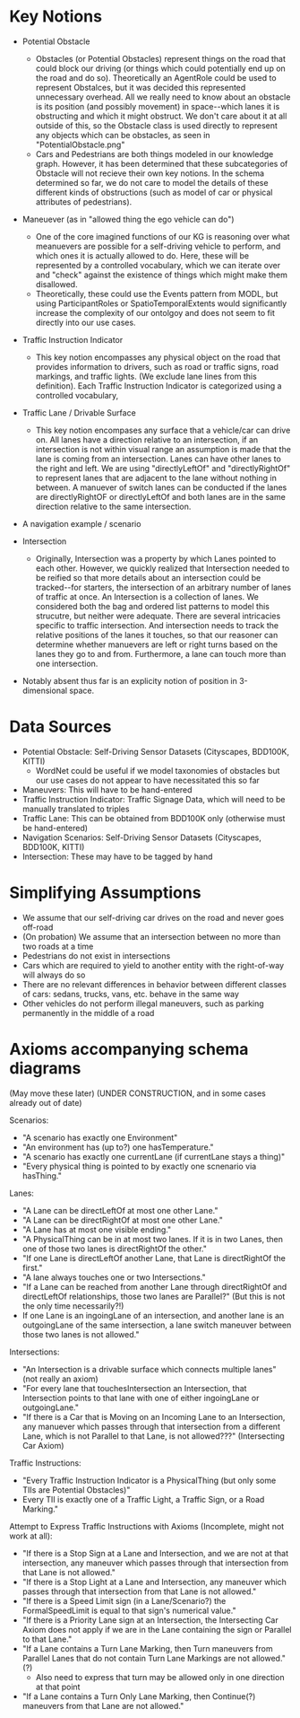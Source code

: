 # Key Notions
* Potential Obstacle
  * Obstacles (or Potential Obstacles) represent things on the road that could block our driving (or things which could potentially end up on the road and do so). Theoretically an AgentRole could be used to represent Obstalces, but it was decided this represented unnecessary overhead. All we really need to know about an obstacle is its position (and possibly movement) in space--which lanes it is obstructing and which it might obstruct. We don't care about it at all outside of this, so the Obstacle class is used directly to represent any objects which can be obstacles, as seen in "PotentialObstacle.png"
  * Cars and Pedestrians are both things modeled in our knowledge graph. However, it has been determined that these subcategories of Obstacle will not recieve their own key notions. In the schema determined so far, we do not care to model the details of these different kinds of obstructions (such as model of car or physical attributes of pedestrians).
* Maneuever (as in "allowed thing the ego vehicle can do")
  * One of the core imagined functions of our KG is reasoning over what meanuevers are possible for a self-driving vehicle to perform, and which ones it is actually allowed to do. Here, these will be represented by a controlled vocabulary, which we can iterate over and "check" against the existence of things which might make them disallowed. 
  * Theoretically, these could use the Events pattern from MODL, but using ParticipantRoles or SpatioTemporalExtents would significantly increase the complexity of our ontolgoy and does not seem to fit directly into our use cases.
* Traffic Instruction Indicator
  * This key notion encompasses any physical object on the road that provides information to drivers, such as road or traffic signs, road markings, and traffic lights. (We exclude lane lines from this definition). Each Traffic Instruction Indicator is categorized using a controlled vocabulary,  
* Traffic Lane / Drivable Surface
   * This key notion encompases any surface that a vehicle/car can drive on. All lanes have a direction relative to an intersection, if an intersection is not within visual range an assumption is made that the lane is coming from an intersection. Lanes can have other lanes to the right and left. We are using "directlyLeftOf" and "directlyRightOf" to represent lanes that are adjacent to the lane without nothing in between. A manuever of switch lanes can be conducted if the lanes are directlyRightOF or directlyLeftOf and both lanes are in the same direction relative to the same intersection.
* A navigation example / scenario
* Intersection
  * Originally, Intersection was a property by which Lanes pointed to each other. However, we quickly realized that Intersection needed to be reified so that more details about an intersection could be tracked--for starters, the intersection of an arbitrary number of lanes of traffic at once. An Intersection is a collection of lanes. We considered both the bag and ordered list patterns to model this strucutre, but neither were adequate. There are several intricacies specific to traffic intersection. And intersection needs to track the relative positions of the lanes it touches, so that our reasoner can determine whether manuevers are left or right turns based on the lanes they go to and from. Furthermore, a lane can touch more than one intersection.

* Notably absent thus far is an explicity notion of position in 3-dimensional space.

# Data Sources
* Potential Obstacle: Self-Driving Sensor Datasets (Cityscapes, BDD100K, KITTI)
  * WordNet could be useful if we model taxonomies of obstacles but our use cases do not appear to have necessitated this so far
* Maneuvers: This will have to be hand-entered
* Traffic Instruction Indicator: Traffic Signage Data, which will need to be manually translated to triples
* Traffic Lane: This can be obtained from BDD100K only (otherwise must be hand-entered)
* Navigation Scenarios: Self-Driving Sensor Datasets (Cityscapes, BDD100K, KITTI)
* Intersection: These may have to be tagged by hand

# Simplifying Assumptions
* We assume that our self-driving car drives on the road and never goes off-road
* (On probation) We assume that an intersection between no more than two roads at a time
* Pedestrians do not exist in intersections
* Cars which are required to yield to another entity with the right-of-way will always do so
* There are no relevant differences in behavior between different classes of cars: sedans, trucks, vans, etc. behave in the same way
* Other vehicles do not perform illegal maneuvers, such as parking permanently in the middle of a road

# Axioms accompanying schema diagrams 
(May move these later)
(UNDER CONSTRUCTION, and in some cases already out of date)

Scenarios:
* "A scenario has exactly one Environment"
* "An environment has (up to?) one hasTemperature."
* "A scenario has exactly one currentLane (if currentLane stays a thing)"
* "Every physical thing is pointed to by exactly one scnenario via hasThing."

Lanes:
* "A Lane can be directLeftOf at most one other Lane."
* "A Lane can be directRightOf at most one other Lane."
* "A Lane has at most one visible ending."
* "A PhysicalThing can be in at most two lanes. If it is in two Lanes, then one of those two lanes is directRightOf the other."
* "If one Lane is directLeftOf another Lane, that Lane is directRightOf the first."
* "A lane always touches one or two Intersections."
* "If a Lane can be reached from another Lane through directRightOf and directLeftOf relationships, those two lanes are Parallel?" (But this is not the only time necessarily?!)
* If one Lane is an ingoingLane of an intersection, and another lane is an outgoingLane of the same intersection, a lane switch maneuver between those two lanes is not allowed."

Intersections:
* "An Intersection is a drivable surface which connects multiple lanes" (not really an axiom)
* "For every lane that touchesIntersection an Intersection, that Intersection points to that lane with one of either ingoingLane or outgoingLane."
* "If there is a Car that is Moving on an Incoming Lane to an Intersection, any manuever which passes through that intersection from a different Lane, which is not Parallel to that Lane, is not allowed???" (Intersecting Car Axiom)

Traffic Instructions:
* "Every Traffic Instruction Indicator is a PhysicalThing (but only some TIIs are Potential Obstacles)"
* Every TII is exactly one of a Traffic Light, a Traffic Sign, or a Road Marking."

Attempt to Express Traffic Instructions with Axioms (Incomplete, might not work at all):
* "If there is a Stop Sign at a Lane and Intersection, and we are not at that intersection, any maneuver which passes through that intersection from that Lane is not allowed."
* "If there is a Stop Light at a Lane and Intersection, any maneuver which passes through that intersection from that Lane is not allowed."
* "If there is a Speed Limit sign (in a Lane/Scenario?) the FormalSpeedLimit is equal to that sign's numerical value."
* "If there is a Priority Lane sign at an Intersection, the Intersecting Car Axiom does not apply if we are in the Lane containing the sign or Parallel to that Lane."
* "If a Lane contains a Turn Lane Marking, then Turn maneuvers from Parallel Lanes that do not contain Turn Lane Markings are not allowed." (?)
  * Also need to express that turn may be allowed only in one direction at that point
* "If a Lane contains a Turn Only Lane Marking, then Continue(?) maneuvers from that Lane are not allowed."
